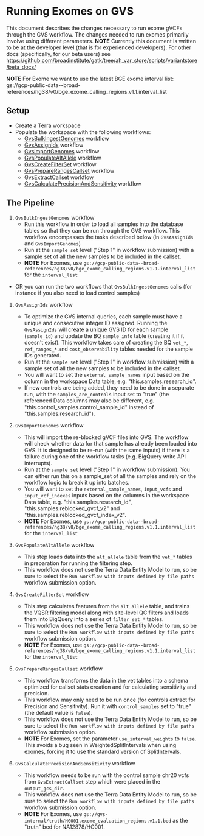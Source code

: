 # Running Exomes on GVS

This document describes the changes necessary to run exome gVCFs through the GVS workflow. The changes needed to run exomes primarily involve using different parameters.
**NOTE** Currently this document is written to be at the developer level (that is for experienced developers). For other docs (specifically, for our beta users) see https://github.com/broadinstitute/gatk/tree/ah_var_store/scripts/variantstore/beta_docs/

**NOTE** For Exome we want to use the latest BGE exome interval list:
gs://gcp-public-data--broad-references/hg38/v0/bge_exome_calling_regions.v1.1.interval_list

## Setup
- Create a Terra workspace
- Populate the workspace with the following workflows:
    - [GvsBulkIngestGenomes](https://dockstore.org/my-workflows/github.com/broadinstitute/gatk/GvsBulkIngestGenomes) workflow
    - [GvsAssignIds](https://dockstore.org/my-workflows/github.com/broadinstitute/gatk/GvsAssignIds) workflow
    - [GvsImportGenomes](https://dockstore.org/my-workflows/github.com/broadinstitute/gatk/GvsImportGenomes) workflow
    - [GvsPopulateAltAllele](https://dockstore.org/my-workflows/github.com/broadinstitute/gatk/GvsPopulateAltAllele) workflow
    - [GvsCreateFilterSet](https://dockstore.org/my-workflows/github.com/broadinstitute/gatk/GvsCreateFilterSet) workflow
    - [GvsPrepareRangesCallset](https://dockstore.org/my-workflows/github.com/broadinstitute/gatk/GvsPrepareRangesCallset) workflow
    - [GvsExtractCallset](https://dockstore.org/my-workflows/github.com/broadinstitute/gatk/GvsExtractCallset) workflow
    - [GvsCalculatePrecisionAndSensitivity](https://dockstore.org/workflows/github.com/broadinstitute/gatk/GvsCalculatePrecisionAndSensitivity) workflow

## The Pipeline
1. `GvsBulkIngestGenomes` workflow
    - Run this workflow in order to load all samples into the database tables so that they can be run through the GVS workflow. This workflow encompasses the tasks described below (in `GvsAssignIds` and `GvsImportGenomes`)
   - Run at the `sample set` level ("Step 1" in workflow submission) with a sample set of all the new samples to be included in the callset.
    - **NOTE** For Exomes, use `gs://gcp-public-data--broad-references/hg38/v0/bge_exome_calling_regions.v1.1.interval_list` for the `interval_list`
- OR you can run the two workflows that `GvsBulkIngestGenomes` calls (for instance if you also need to load control samples) 
1. `GvsAssignIds` workflow
    - To optimize the GVS internal queries, each sample must have a unique and consecutive integer ID assigned. Running the `GvsAssignIds` will create a unique GVS ID for each sample (`sample_id`) and update the BQ `sample_info` table (creating it if it doesn't exist). This workflow takes care of creating the BQ `vet_*`, `ref_ranges_*` and `cost_observability` tables needed for the sample IDs generated.
    - Run at the `sample set` level ("Step 1" in workflow submission) with a sample set of all the new samples to be included in the callset.
    - You will want to set the `external_sample_names` input based on the column in the workspace Data table, e.g. "this.samples.research_id".
    - If new controls are being added, they need to be done in a separate run, with the `samples_are_controls` input set to "true" (the referenced Data columns may also be different, e.g. "this.control_samples.control_sample_id" instead of "this.samples.research_id").
2. `GvsImportGenomes` workflow
    - This will import the re-blocked gVCF files into GVS. The workflow will check whether data for that sample has already been loaded into GVS. It is designed to be re-run (with the same inputs) if there is a failure during one of the workflow tasks (e.g. BigQuery write API interrupts).
    - Run at the `sample set` level ("Step 1" in workflow submission).  You can either run this on a sample_set of all the samples and rely on the workflow logic to break it up into batches.
    - You will want to set the `external_sample_names`, `input_vcfs` and `input_vcf_indexes` inputs based on the columns in the workspace Data table, e.g. "this.samples.research_id", "this.samples.reblocked_gvcf_v2" and "this.samples.reblocked_gvcf_index_v2".
   - **NOTE** For Exomes, use `gs://gcp-public-data--broad-references/hg38/v0/bge_exome_calling_regions.v1.1.interval_list` for the `interval_list`

3. `GvsPopulateAltAllele` workflow
    - This step loads data into the `alt_allele` table from the `vet_*` tables in preparation for running the filtering step.
    - This workflow does not use the Terra Data Entity Model to run, so be sure to select the `Run workflow with inputs defined by file paths` workflow submission option.
4. `GvsCreateFilterSet` workflow
    - This step calculates features from the `alt_allele` table, and trains the VQSR filtering model along with site-level QC filters and loads them into BigQuery into a series of `filter_set_*` tables.
    - This workflow does not use the Terra Data Entity Model to run, so be sure to select the `Run workflow with inputs defined by file paths` workflow submission option.
    - **NOTE** For Exomes, use `gs://gcp-public-data--broad-references/hg38/v0/bge_exome_calling_regions.v1.1.interval_list` for the `interval_list`
5. `GvsPrepareRangesCallset` workflow
    - This workflow transforms the data in the vet tables into a schema optimized for callset stats creation and for calculating sensitivity and precision.
    - This workflow may only need to be run once (for controls extract for Precision and Sensitivity). Run it with `control_samples` set to "true" (the default value is `false`).
    - This workflow does not use the Terra Data Entity Model to run, so be sure to select the `Run workflow with inputs defined by file paths` workflow submission option.
    - **NOTE** For Exomes, set the parameter `use_interval_weights` to `false`.  This avoids a bug seen in WeightedSplitIntervals when using exomes, forcing it to use the standard version of SplitIntervals.
6. `GvsCalculatePrecisionAndSensitivity` workflow
    - This workflow needs to be run with the control sample chr20 vcfs from `GvsExtractCallset` step which were placed in the `output_gcs_dir`.
    - This workflow does not use the Terra Data Entity Model to run, so be sure to select the `Run workflow with inputs defined by file paths` workflow submission option.
    - **NOTE** For Exomes, use `gs://gvs-internal/truth/HG001.exome_evaluation_regions.v1.1.bed` as the "truth" bed for NA12878/HG001.


